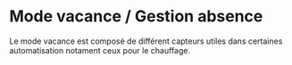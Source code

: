# Mode vacance / Gestion absence

Le mode vacance est composé de différent capteurs utiles dans certaines automatisation notament ceux pour le chauffage. 

